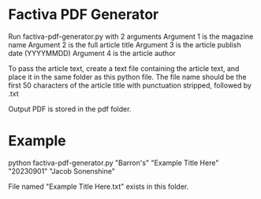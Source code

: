 # Factiva PDF Generator

Run factiva-pdf-generator.py with 2 arguments
Argument 1 is the magazine name
Argument 2 is the full article title
Argument 3 is the article publish date (YYYYMMDD)
Argument 4 is the article author

To pass the article text, create a text file containing the article text, and place it in the same folder as this python file.
The file name should be the first 50 characters of the article title with punctuation stripped, followed by .txt

Output PDF is stored in the pdf folder.

# Example

python factiva-pdf-generator.py "Barron's" "Example Title Here" "20230901" "Jacob Sonenshine"

File named "Example Title Here.txt" exists in this folder.
